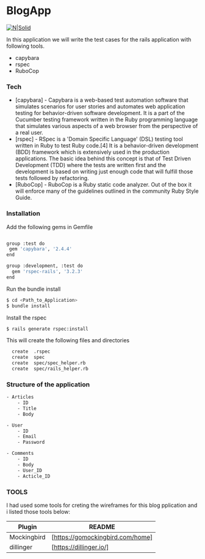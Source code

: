 # BlogApp

[![N|Solid](https://cldup.com/dTxpPi9lDf.thumb.png)](https://nodesource.com/products/nsolid)

In this application we will write the test cases for the rails application with following tools.

  - capybara
  - rspec
  - RuboCop

### Tech

* [capybara] - Capybara is a web-based test automation software that simulates scenarios for user stories and automates web application testing for behavior-driven software development. It is a part of the Cucumber testing framework written in the Ruby programming language that simulates various aspects of a web browser from the perspective of a real user.
* [rspec] - RSpec is a 'Domain Specific Language' (DSL) testing tool written in Ruby to test Ruby code.[4] It is a behavior-driven development (BDD) framework which is extensively used in the production applications. The basic idea behind this concept is that of Test Driven Development (TDD) where the tests are written first and the development is based on writing just enough code that will fulfill those tests followed by refactoring.
* [RuboCop] - RuboCop is a Ruby static code analyzer. Out of the box it will enforce many of the guidelines outlined in the community Ruby Style Guide.

### Installation

Add the following gems in Gemfile

```sh

group :test do 
 gem 'capybara', '2.4.4'
end

group :development, :test do
  gem 'rspec-rails', '3.2.3'
end

```

Run the bundle install

```sh
$ cd <Path_to_Application>
$ bundle install
```


Install the rspec

```sh
$ rails generate rspec:install
```
This will create the following files and directories 
```sh
  create  .rspec
  create  spec
  create  spec/spec_helper.rb
  create  spec/rails_helper.rb
```

### Structure of the application

```sh
- Articles
	- ID
	- Title
	- Body

- User
	- ID
	- Email
	- Password

- Comments
	- ID
	- Body
	- User_ID
	- Acticle_ID
```	


### TOOLS

I had used some tools for creting the wireframes for this blog pplication and i listed those tools below:

| Plugin | README |
| ------ | ------ |
| Mockingbird | [https://gomockingbird.com/home]|
| dillinger | [https://dillinger.io/] |


